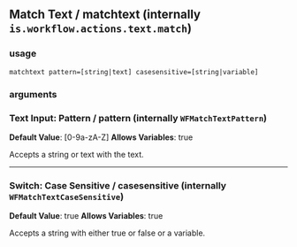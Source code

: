 
## Match Text / matchtext (internally `is.workflow.actions.text.match`)


### usage
`matchtext pattern=[string|text] casesensitive=[string|variable]`

### arguments
### Text Input: Pattern / pattern (internally `WFMatchTextPattern`)
**Default Value**: [0-9a-zA-Z]
**Allows Variables**: true


Accepts a string 
or text
with the text.

---

### Switch: Case Sensitive / casesensitive (internally `WFMatchTextCaseSensitive`)
**Default Value**: true
**Allows Variables**: true


Accepts a string with either true or false
or a variable.
